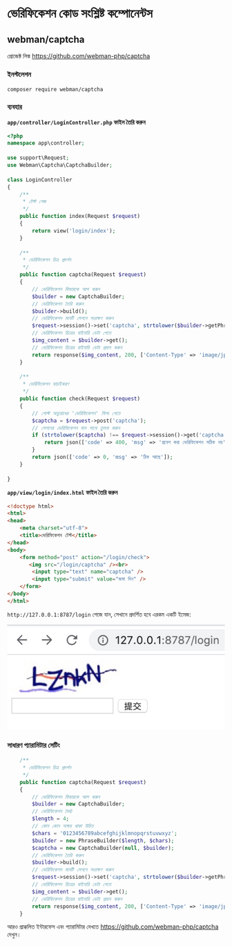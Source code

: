 # ভেরিফিকেশন কোড সংশ্লিষ্ট কম্পোনেন্টস

## webman/captcha
প্রোজেক্ট লিঙ্ক https://github.com/webman-php/captcha

### ইনস্টলেশন
``` 
composer require webman/captcha 
```

### ব্যবহার

**`app/controller/LoginController.php` ফাইল তৈরি করুন**

```php
<?php
namespace app\controller;

use support\Request;
use Webman\Captcha\CaptchaBuilder;

class LoginController
{
    /**
     * টেস্ট পেজ
     */
    public function index(Request $request)
    {
        return view('login/index');
    }
    
    /**
     * ভেরিফিকেশন চিত্র প্রদর্শন
     */
    public function captcha(Request $request)
    {
        // ভেরিফিকেশন বিল্ডারকে আপ করুন
        $builder = new CaptchaBuilder;
        // ভেরিফিকেশন তৈরি করুন
        $builder->build();
        // ভেরিফিকেশন মানটি সেশনে সংরক্ষণ করুন
        $request->session()->set('captcha', strtolower($builder->getPhrase()));
        // ভেরিফিকেশন চিত্রের বাইনারি ডেটা পেতে
        $img_content = $builder->get();
        // ভেরিফিকেশন চিত্রের বাইনারি ডেটা প্রদান করুন
        return response($img_content, 200, ['Content-Type' => 'image/jpeg']);
    }

    /**
     * ভেরিফিকেশন যাচাইকরণ
     */
    public function check(Request $request)
    {
        // পোস্ট অনুরোধের 'ভেরিফিকেশন' ফিল্ড পেতে
        $captcha = $request->post('captcha');
        // সেশনের ভেরিফিকেশন মান সাথে তুলনা করুন
        if (strtolower($captcha) !== $request->session()->get('captcha')) {
            return json(['code' => 400, 'msg' => 'প্রবেশ করা ভেরিফিকেশন সঠিক নয়']);
        }
        return json(['code' => 0, 'msg' => 'ঠিক আছে']);
    }

}
```

**`app/view/login/index.html` ফাইল তৈরি করুন**

```html
<!doctype html>
<html>
<head>
    <meta charset="utf-8">
    <title>ভেরিফিকেশন টেস্ট</title>  
</head>
<body>
    <form method="post" action="/login/check">
       <img src="/login/captcha" /><br>
        <input type="text" name="captcha" />
        <input type="submit" value="জমা দিন" />
    </form>
</body>
</html>
```

`http://127.0.0.1:8787/login` পেজে যান, সেখানে প্রদর্শিত হবে এরকম একটি ইমেজ:

![](../../assets/img/captcha.png)

### সাধারণ প্যারামিটার সেটিং
```php
    /**
     * ভেরিফিকেশন চিত্র প্রদর্শন
     */
    public function captcha(Request $request)
    {
        // ভেরিফিকেশন বিল্ডারকে আপ করুন
        $builder = new CaptchaBuilder;
        // ভেরিফিকেশন দৈর্ঘ্য
        $length = 4;
        // কোন কোন অক্ষর থাকা উচিত
        $chars = '0123456789abcefghijklmnopqrstuvwxyz';
        $builder = new PhraseBuilder($length, $chars);
        $captcha = new CaptchaBuilder(null, $builder);
        // ভেরিফিকেশন তৈরি করুন
        $builder->build();
        // ভেরিফিকেশন মানটি সেশনে সংরক্ষণ করুন
        $request->session()->set('captcha', strtolower($builder->getPhrase()));
        // ভেরিফিকেশন চিত্রের বাইনারি ডেটা পেতে
        $img_content = $builder->get();
        // ভেরিফিকেশন চিত্রের বাইনারি ডেটা প্রদান করুন
        return response($img_content, 200, ['Content-Type' => 'image/jpeg']);
    }
```

আরও প্রাক্কলিত ইন্টারফেস এবং প্যারামিটার দেখতে https://github.com/webman-php/captcha দেখুন।
